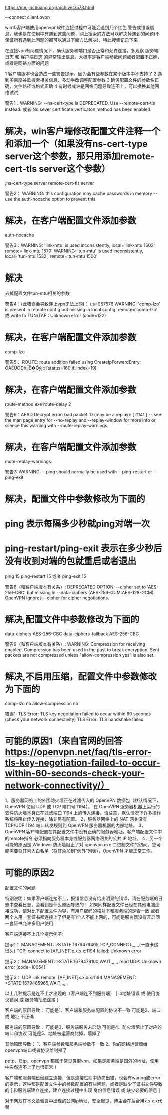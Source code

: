 https://me.jinchuang.org/archives/573.html

--connect client.ovpn

win10客户端使用openvpn软件连接过程中可能会遇到几个红色 警告或错误信息，我也是在使用中有遇到这些问题，网上搜索的方法可以解决掉遇到的问题(不保证所有遇到此问题的都可以通过下面方法解决)，特此搜集记录下来

在连接vpn有问题情况下，确认服务和端口是否正常和允许连接，多观察 服务端日志 和 客户端日志 的异常输出信息，大概率是客户端参数问题或者配置不正确，或者是网络方面的问题

1 客户端版本也会造成一些警告提示，因为会有些参数在某个版本中不支持了
2 遇到多百度谷歌搜索相关信息，多动手改调整配置参数
3 确保配置文件的参数名正确，文件路径或格式正确
4 有时候或许是网络问题导致连不上，可以换换其他网络试试

警告1：WARNING: --ns-cert-type is DEPRECATED. Use --remote-cert-tls instead.
或者
No sever certificate verficaton method has been enabled.

# 解决，win客户端修改配置文件注释一个和添加一个（如果没有ns-cert-type server这个参数，那只用添加remote-cert-tls server这个参数）
;ns-cert-type server
remote-cert-tls server

警告2： WARNING: this configuration may cache passwords in memory -- use the auth-nocache option to prevent this

# 解决，在客户端配置文件添加参数
auth-nocache

警告3：WARNING: 'link-mtu' is used inconsistently, local='link-mtu 1602', remote='link-mtu 1570'
WARNING: 'tun-mtu' is used inconsistently, local='tun-mtu 1532', remote='tun-mtu 1500'

# 解决
去掉配置文件tun-mtu相关的参数

警告4：(此错误会导致连上vpn无法上网)： us=967576 WARNING: 'comp-lzo' is present in remote config but missing in local config, remote='comp-lzo'
或 write to TUN/TAP : Unknown error (code=122)

# 解决，在客户端配置文件添加参数
comp-lzo

警告5： ROUTE: route addition failed using CreateIpForwardEntry: ÖÁÉÙÓÐһ¸ֲÎÊ�Õýȷc [status=160 if_index=19]

# 解决，在客户端配置文件添加参数
route-method exe
route-delay 2

警告6：AEAD Decrypt error: bad packet ID (may be a replay): [ #141 ] -- see the man page entry for --no-replay and --replay-window for more info or silence this warning with --mute-replay-warnings

# 解决，在客户端配置文件添加参数
mute-replay-warnings

警告7: WARNING: --ping should normally be used with --ping-restart or --ping-exit

# 解决，配置文件中参数修改为下面的
# ping 表示每隔多少秒就ping对端一次
# ping-restart/ping-exit 表示在多少秒后没有收到对端的包就重启或者退出
ping 15
ping-restart 15
或者
ping-exit 15

警告8（和客户端版本有关系）: DEPRECATED OPTION: --cipher set to 'AES-256-CBC' but missing in --data-ciphers (AES-256-GCM:AES-128-GCM). OpenVPN ignores --cipher for cipher negotiations.

# 解决,配置文件中参数修改为下面的
data-ciphers AES-256-CBC
data-ciphers-fallback AES-256-CBC

警告9（和客户端版本有关系）: WARNING: Compression for receiving enabled. Compression has been used in the past to break encryption. Sent packets are not compressed unless "allow-compression yes" is also set.

# 解决,不启用压缩，配置文件中参数修改为下面的
comp-lzo no
allow-compression no

错误1: TLS Error: TLS key negotiation failed to occur within 60 seconds (check your network connectivity) TLS Error: TLS handshake failed

# 可能的原因1（来自官网的回答 https://openvpn.net/faq/tls-error-tls-key-negotiation-failed-to-occur-within-60-seconds-check-your-network-connectivity/）
1，服务器网络上的外围防火墙正在过滤传入的 OpenVPN 数据包（默认情况下，OpenVPN 使用 UDP 或 TCP 端口号 1194）。
在 OpenVPN 服务器机器上运行的软件防火墙本身正在过滤端口 1194 上的传入连接。请注意，默认情况下许多操作系统将阻止传入连接，除非另有配置。
2，服务器网络上的 NAT 网关没有 TCP/UDP 1194 端口转发规则到 OpenVPN 服务器机器的内部地址。
3，OpenVPN 客户端配置在其配置文件中没有正确的服务器地址。客户端配置文件中的remote指令  必须指向服务器本身或服务器网络网关的公共 IP 地址。
4，另一个可能的原因是 Windows 防火墙阻止了对 openvpn.exe 二进制文件的访问。您可能需要将其列入白名单（将其添加到“例外”列表），OpenVPN 才能正常工作。

# 可能的原因2
配置文件的问题

特别说明：如果客户端连接不上，报错信息没有给出明显的错误，请在服务端的日志中查看日志，会看到是什么原因导致的！
如果同样配置文件已经在其他电脑连接成功，请对比下配置文件内容，有用户密码的核对下和服务端的是否一致
或者两个人用一套证书都连接上了但是有1个人不能上网的，可能是服务器没有开启同一套证书允许多用户使用

客户端连接不上几个提示例子:

提示1：
MANAGEMENT: >STATE:1679479405,TCP_CONNECT,,,,,,(一直卡这很久)
TCP: connect to [AF_INET]x.x.x.x:1194 failed: Unknown error

提示2：
MANAGEMENT: >STATE:1679479100,WAIT,,,,,,
read UDP: Unknown error (code=10054)

提示3：
UDP link remote: [AF_INET]x.x.x.x:1194
MANAGEMENT: >STATE:1679485965,WAIT,,,,,,

以上几种提示是连不上才出现的（客户端连不到服务端） [ ip地址错误 或 使用协议错误 或 服务端拒绝连接 ]

客户端的原因导致：
可能是1、客户端和服务端配置的协议不一致
可能是2、端口 或 地址 不正确

服务端的原因导致：
可能是3、服务端服务未启动
可能是4、防火墙阻止了对应的端口和协议
可能是5、地址被运营商封掉，墙掉了

其他原因导致：
1、客户端参数和服务端参数不一致
2、你的网络运营商给openvpn端口或者协议给封掉了

pptp、l2tp、openvpn 都属于常见类型vpn，如果是服务端是国外的地址，使用中突然连不上了也很正常！

客户端和服务端已经建立连接，但是连接过程中协商出错，也会有waring或error的提示，这种都是配置文件中的参数配置的有些问题，或者是缺少了证书文件导致的
[ 和服务端建立连接，建立连接过程中出现 身份信息错误 或 缺少必要的信息 ]

对于网友在本文章留言中出现的公网ip地址，安全起见，博主会在后台用x.x.x.x代替 